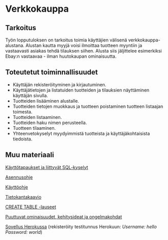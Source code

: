 # Verkkokauppa

## Tarkoitus
Työn lopputuloksen on tarkoitus toimia käyttäjien välisenä verkkokauppa-alustana. Alustan kautta myyjä voisi ilmoittaa tuotteen myyntiin ja vastaavasti asiakas tehdä tilauksen siihen. Alusta siis jäljittelee esimerkiksi Ebay:n vastaavaa - ilman huutokaupan ominaisuutta. 

## Toteutetut toiminnallisuudet
* Käyttäjän rekisteröityminen ja kirjautuminen.
* Käyttäjätietojen ja listatuiden tuotteiden ja tilauksien näyttäminen käyttäjän sivulla. 
* Tuotteiden lisääminen alustalle.
* Tuotteiden tietojen muokkaus ja tuotteen poistaminen tuotteen listaajan toimesta.
* Tuotteiden listaaminen.
* Tuotteiden haku nimen perusteella.
* Tuotteen tilaaminen.
* Yhteenvetokyselyt myydyimmistä tuotteista ja käyttäjäkohtaisista tiedoista.

## Muu materiaali
[Käyttötapaukset ja liittyvät SQL-kyselyt](https://github.com/parissak/Verkkokauppa/blob/master/documentation/Kayttotapaukset%20ja%20liittyv%C3%A4t%20SQL-kyselyt.md)

[Asennusohje](https://github.com/parissak/Verkkokauppa/blob/master/documentation/Asennusohje.md)

[Käyttöohje](https://github.com/parissak/Verkkokauppa/blob/master/documentation/Kayttoohje.md)

[Tietokantakaavio](https://github.com/parissak/Verkkokauppa/blob/master/documentation/kuvat/Untitled%20Diagram.jpg)

[CREATE TABLE -lauseet](https://github.com/parissak/Verkkokauppa/blob/master/documentation/CREATE%20TABLE%20-lauseet.md)

[Puuttuvat ominaisuudet, kehitysideat ja ongelmakohdat](https://github.com/parissak/Verkkokauppa/blob/master/documentation/Sovelluksen%20puuttuvat%20ominaisuudet.md)

[Sovellus Herokussa](https://salty-thicket-26582.herokuapp.com/) (rekisteröity testitunnus Herokuun: *Username: hello Password: world*)

